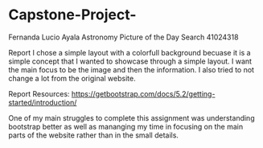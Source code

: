 # Capstone-Project-
Fernanda Lucio Ayala
Astronomy Picture of the Day Search
41024318


Report 
I chose a simple layout with a colorfull background becuase it is a simple concept that I wanted to showcase through a simple layout.
I want the main focus to be the image and then the information. I also tried to not change a lot from the original website. 


Report
Resources: 
https://getbootstrap.com/docs/5.2/getting-started/introduction/

One of my main struggles to complete this assignment was understanding bootstrap better as well as mananging my time in focusing on the main parts of the website rather than in the small details.

